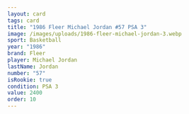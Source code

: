 ```yaml
---
layout: card
tags: card
title: "1986 Fleer Michael Jordan #57 PSA 3"
image: /images/uploads/1986-fleer-michael-jordan-3.webp
sport: Basketball
year: "1986"
brand: Fleer
player: Michael Jordan
lastName: Jordan
number: "57"
isRookie: true
condition: PSA 3
value: 2400
order: 10
---
```

